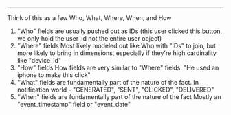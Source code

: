 ___
Think of this as a few Who, What, Where, When, and How
1. "Who" fields are usually pushed out as IDs (this user clicked this button, we
     only hold the user_id not the entire user object)
2.  "Where" fields
         Most likely modeled out like Who with "IDs" to join, but more likely to bring in dimensions,
         especially if they're high cardinality like "device_id"
3. "How" fields
         How fields are very similar to "Where" fields. "He used an iphone to make this click"
4. "What" fields are fundamentally part of the nature of the fact.
     In notification world - "GENERATED", "SENT", "CLICKED", "DELIVERED"
 5. "When" fields are fundamentally part of the nature of the fact
     Mostly an "event_timestamp" field or "event_date"